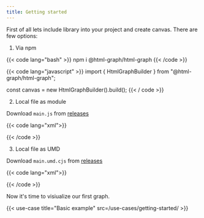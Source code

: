 ```yaml
---
title: Getting started
---
```


First of all lets include library into your project and create canvas.
There are few options:

1. Via npm

{{< code lang="bash" >}}
npm i @html-graph/html-graph
{{< /code >}}

{{< code lang="javascript" >}}
import { HtmlGraphBuilder } from "@html-graph/html-graph";

const canvas = new HtmlGraphBuilder().build();
{{< / code >}}

2. Local file as module

Download `main.js` from <a target="_blank" href="https://github.com/html-graph/html-graph/releases">releases</a>

{{< code lang="xml">}}
<script type="module">
  import { HtmlGraphBuilder } from "/main.js";

  const canvas = new HtmlGraphBuilder()
    .build();
</script>
{{< /code >}}

3. Local file as UMD

Download `main.umd.cjs` from <a target="_blank" href="https://github.com/html-graph/html-graph/releases">releases</a>

{{< code lang="xml">}}
<script src="/main.umd.cjs"></script>
<script>
  const canvas = new HtmlGraph.HtmlGraphBuilder()
    .build();
</script>
{{< /code >}}

Now it's time to visiualize our first graph.

{{< use-case title="Basic example" src=/use-cases/getting-started/ >}}
